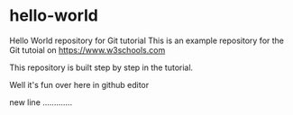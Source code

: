 # hello-world
Hello World repository for Git tutorial
This is an example repository for the Git tutoial on https://www.w3schools.com

This repository is built step by step in the tutorial.

Well it's fun over here in github editor 

new line .............